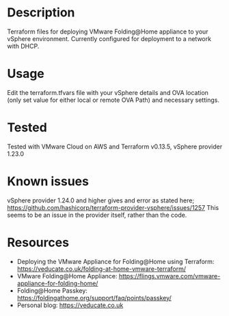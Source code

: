 #  Description
Terraform files for deploying VMware Folding@Home appliance to your vSphere environment.
Currently configured for deployment to a network with DHCP. 

#  Usage
Edit the terraform.tfvars file with your vSphere details and OVA location (only set value for either local or remote OVA Path) and necessary settings.

#  Tested
Tested with VMware Cloud on AWS and Terraform v0.13.5, vSphere provider 1.23.0

#  Known issues
vSphere provider 1.24.0 and higher gives and error as stated here; https://github.com/hashicorp/terraform-provider-vsphere/issues/1257
This seems to be an issue in the provider itself, rather than the code. 

#  Resources
* Deploying the VMware Appliance for Folding@Home using Terraform: https://veducate.co.uk/folding-at-home-vmware-terraform/
* VMware Folding@Home Appliance: https://flings.vmware.com/vmware-appliance-for-folding-home/
* Folding@Home Passkey: https://foldingathome.org/support/faq/points/passkey/
* Personal blog: https://veducate.co.uk
